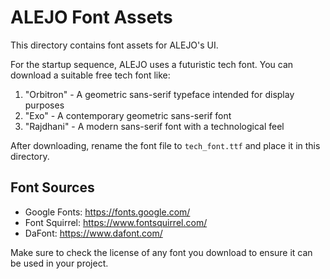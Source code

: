 # ALEJO Font Assets

This directory contains font assets for ALEJO's UI.

For the startup sequence, ALEJO uses a futuristic tech font. You can download a suitable free tech font like:

1. "Orbitron" - A geometric sans-serif typeface intended for display purposes
2. "Exo" - A contemporary geometric sans-serif font
3. "Rajdhani" - A modern sans-serif font with a technological feel

After downloading, rename the font file to `tech_font.ttf` and place it in this directory.

## Font Sources

- Google Fonts: https://fonts.google.com/
- Font Squirrel: https://www.fontsquirrel.com/
- DaFont: https://www.dafont.com/

Make sure to check the license of any font you download to ensure it can be used in your project.
